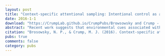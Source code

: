 ```yaml
---
layout: post
title: "Context-specific attentional sampling: Intentional control as a pre-requisite for contextual control"
date: 2016-1-1
download: "https://CrumpLab.github.io/CrumpPubs/Browsowsky and Crump - 2016.pdf"
abstract: "Recent work suggests that environmental cues associated with previous attentional control settings can rapidly and involuntarily adjust attentional priorities. The current study tests predictions from adaptive-learning and memory-based theories of contextual control about the role of intentions for setting attentional priorities. To extend the empirical boundaries of contextual control phenomena, and to determine whether theoretical principles of contextual control are generalizable we used a novel bi-dimensional stimulus sampling task. Subjects viewed briefly presented arrays of letters and colors presented above or below fixation, and identified specific stimuli according to a dimensional (letter or color) and positional cue. Location was predictive of the cued dimension, but not the position or identity. In contrast to previous findings, contextual control failed to develop through automatic, adaptive-learning processes. Instead, previous experience with intentionally changing attentional sampling priorities between different contexts was required for contextual control to develop."
citation: "Brosowsky, N. P., & Crump, M. J. (2016). Context-specific attentional sampling: Intentional control as a pre-requisite for contextual control. Consciousness and Cognition, 44, 146-160."
pubs: true
comments: false
category: pubs
---
```

